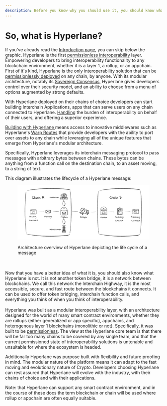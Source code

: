 ```yaml
---
description: Before you know why you should use it, you should know what it is, right?
---
```


# So, what is Hyperlane?

If you've already read the [Introduction page](../../), you can skip below the graphic. Hyperlane is the first [permissionless interoperability](../../protocol/permissionless-interoperability.md) layer. Empowering developers to bring interoperability functionality to any blockchain environment, whether it is a layer 1, a rollup, or an appchain. First of it's kind, Hyperlane is the only interoperability solution that can be [permissionlessly deployed](../../operators/deployers.md) on any chain, by anyone. With its modular architecture, notably its [Sovereign Consensus](../../protocol/sovereign-consensus.md), Hyperlane gives developers control over their security model, and an ability to choose from a menu of options augmented by strong defaults.&#x20;

With Hyperlane deployed on their chains of choice developers can start building Interchain Applications, apps that can serve users on any chain connected to Hyperlane. [Handling](../../apis/messaging-api/receive.md) the burden of interoperability on behalf of their users, and offering a superior experience.&#x20;

[Building with Hyperlane ](../../build-with-hyperlane/quickstarts/)means access to innovative middlewares such as Hyperlane's [Warp Routes](../../apis/warp-api.md) that provide developers with the ability to port over assets to any chain while leveraging all of the unique features that emerge from Hyperlane's modular architecture.

Specifically, Hyperlane leverages its interchain messaging protocol to pass messages with arbitrary bytes between chains. These bytes can be anything from a function call on the destination chain, to an asset moving, to a string of text.

This diagram illustrates the lifecycle of a Hyperlane message:

<figure><img src="../../.gitbook/assets/Hyperlane Message Lifecycle Clear bg.png" alt=""><figcaption><p>Architecture overview of Hyperlane depicting the life cycle of a message</p></figcaption></figure>

\
\
Now that you have a better idea of what it is, you should also know what Hyperlane is not. It is not another token bridge, it is a network between blockchains. We call this network the Interchain Highway, it is the most accessible, secure, and fast route between the blockchains it connects. It can be used to offer token bridging, interchain function calls, and everything you think of when you think of interoperability.\
\
Hyperlane was built as a modular interoperability layer, with an architecture designed for the world of many smart contract environments, whether they are rollups (either generalized or app specific), appchains, and heterogenous layer 1 blockchains (monolithic or not). Specifically, it was built to be [permissionless](../../protocol/permissionless-interoperability.md). The view at the Hyperlane core team is that there will be far too many chains to be covered by any single team, and that the current permissioned state of interoperability solutions is untenable and unsuitable for where the ecosystem is headed. &#x20;

Additionally Hyperlane was purpose built with flexibility and future proofing in mind. The modular nature of the platform means it can adapt to the fast moving and evolutionary nature of Crypto. Developers choosing Hyperlane can rest assured that Hyperlane will evolve with the industry, with their chains of choice and with their applications.&#x20;

Note: that Hyperlane can support any smart contract environment, and in the course of these docs the term blockchain or chain will be used where rollup or appchain are often equally suitable.&#x20;
